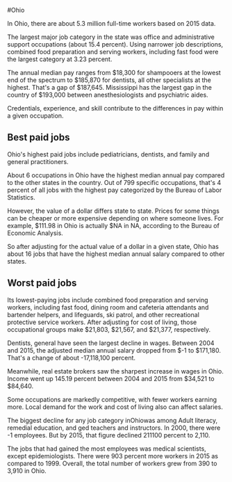 

#Ohio

In Ohio, there are about 5.3 million full-time workers based on 2015 data.

The largest major job category in the state was office and administrative support occupations (about 15.4 percent). Using narrower job descriptions, combined food preparation and serving workers, including fast food were the largest category at 3.23 percent.
               
The annual median pay ranges from $18,300 for shampooers at the lowest end of the spectrum to  $185,870 for dentists, all other specialists at the highest. That's a gap of $187,645. Mississippi has the largest gap in the country of $193,000 between anesthesiologists and psychiatric aides.
          
Credentials, experience, and skill contribute to the differences in pay within a given occupation.

## Best paid jobs
Ohio's highest paid jobs include <span class='occ_title_em'>pediatricians, dentists</span>, and <span class='occ_title_em'>family and general practitioners</span>.
               
About 6 occupations in Ohio have the highest median annual pay compared to the other states in the country. Out of 799 specific occupations, that's 4 percent of all jobs with the highest pay categorized by the Bureau of Labor Statistics.
               
However, the value of a dollar differs state to state. Prices for some things can be cheaper or more expensive depending on where someone lives. For example, $111.98 in Ohio is actually $NA in NA, according to the Bureau of Economic Analysis.
               
So after adjusting for the actual value of a dollar in a given state, Ohio has about 16 jobs that have the highest median annual salary compared to other states.
               
## Worst paid jobs

Its lowest-paying jobs include <span class='occ_title_em'>combined food preparation and serving workers, including fast food</span>, <span class='occ_title_em'>dining room and cafeteria attendants and bartender helpers</span>, and <span class='occ_title_em'>lifeguards, ski patrol, and other recreational protective service workers</span>. After adjusting for cost of living, those occupational groups make $21,803,  $21,567, and  $21,377, respectively.
               
<span class='occ_title_em'>Dentists, general</span> have seen the largest decline in wages. Between 2004 and 2015, the adjusted median annual salary dropped from $-1 to $171,180. That's a change of about -17,118,100 percent.
               
Meanwhile, <span class='occ_title_em'>real estate brokers</span> saw the sharpest increase in wages in Ohio. Income went up 145.19 percent between 2004 and 2015 from $34,521 to $84,640.

Some occupations are markedly competitive, with fewer workers earning more. Local demand for the work and cost of living also can affect salaries.

            
The biggest decline for any job category inOhiowas among <span class='occ_title_em'>Adult literacy, remedial education, and ged teachers and instructors</span>. In 2000, there were -1 employees. But by 2015, that figure declined 211100 percent to 2,110. 
               
The jobs that had gained the most employees was medical scientists, except epidemiologists. There were 903 percent more workers in 2015 as compared to 1999. Overall, the total number of workers grew from 390 to 3,910 in Ohio.
